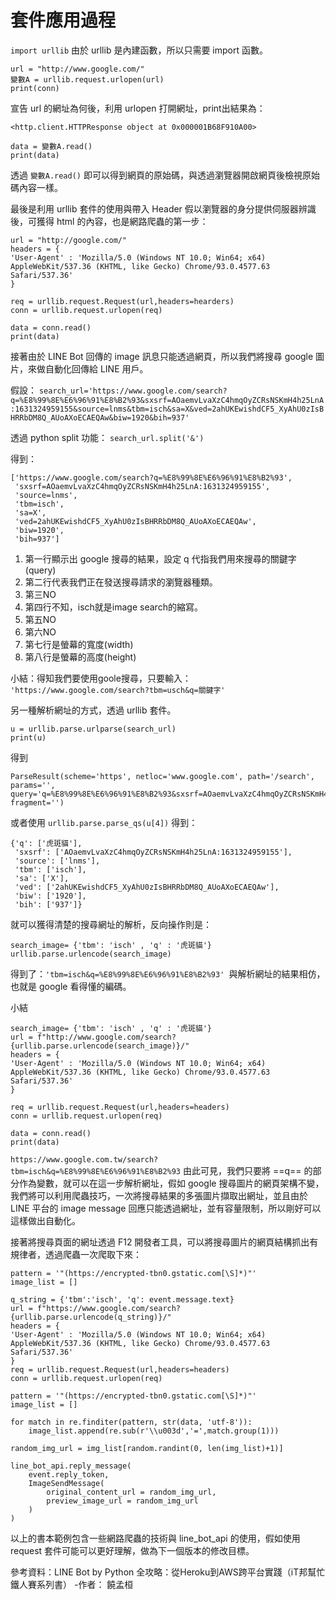 # 套件應用過程

`import urllib`
由於 urllib 是內建函數，所以只需要 import 函數。
```
url = "http://www.google.com/"
變數A = urllib.request.urlopen(url)
print(conn)
```
宣告 url 的網址為何後，利用 urlopen 打開網址，print出結果為：
```
<http.client.HTTPResponse object at 0x000001B68F910A00>
```
```
data = 變數A.read()
print(data)
```
透過 `變數A.read()` 即可以得到網頁的原始碼，與透過瀏覽器開啟網頁後檢視原始碼內容一樣。

最後是利用 urllib 套件的使用與帶入 Header 假以瀏覽器的身分提供伺服器辨識後，可獲得 html 的內容，也是網路爬蟲的第一步：
```
url = "http://google.com/"
headers = {
'User-Agent' : 'Mozilla/5.0 (Windows NT 10.0; Win64; x64) AppleWebKit/537.36 (KHTML, like Gecko) Chrome/93.0.4577.63 Safari/537.36'
}

req = urllib.request.Request(url,headers=hearders)
conn = urllib.request.urlopen(req)

data = conn.read()
print(data)
```

接著由於 LINE Bot 回傳的 image 訊息只能透過網頁，所以我們將搜尋 google 圖片，來做自動化回傳給 LINE 用戶。

假設：
`search_url='https://www.google.com/search?q=%E8%99%8E%E6%96%91%E8%B2%93&sxsrf=AOaemvLvaXzC4hmqOyZCRsNSKmH4h25LnA:1631324959155&source=lnms&tbm=isch&sa=X&ved=2ahUKEwishdCF5_XyAhU0zIsBHRRbDM8Q_AUoAXoECAEQAw&biw=1920&bih=937'`

透過 python split 功能：
`search_url.split('&')`

得到：
```
['https://www.google.com/search?q=%E8%99%8E%E6%96%91%E8%B2%93',
 'sxsrf=AOaemvLvaXzC4hmqOyZCRsNSKmH4h25LnA:1631324959155',
 'source=lnms',
 'tbm=isch',
 'sa=X',
 'ved=2ahUKEwishdCF5_XyAhU0zIsBHRRbDM8Q_AUoAXoECAEQAw',
 'biw=1920',
 'bih=937']
```
1. 第一行顯示出 google 搜尋的結果，設定 q 代指我們用來搜尋的關鍵字(query)
2. 第二行代表我們正在發送搜尋請求的瀏覽器種類。
3. 第三NO
4. 第四行不知，isch就是image search的縮寫。
5. 第五NO
6. 第六NO
7. 第七行是螢幕的寬度(width)
8. 第八行是螢幕的高度(height)

小結：得知我們要使用goole搜尋，只要輸入：
`'https://www.google.com/search?tbm=usch&q=關鍵字'`

另一種解析網址的方式，透過 urllib 套件。
```
u = urllib.parse.urlparse(search_url)
print(u)
```
得到
```
ParseResult(scheme='https', netloc='www.google.com', path='/search', params='', 
query='q=%E8%99%8E%E6%96%91%E8%B2%93&sxsrf=AOaemvLvaXzC4hmqOyZCRsNSKmH4h25LnA:1631324959155&source=lnms&tbm=isch&sa=X&ved=2ahUKEwishdCF5_XyAhU0zIsBHRRbDM8Q_AUoAXoECAEQAw&biw=1920&bih=937', fragment='')
```
或者使用 `urllib.parse.parse_qs(u[4])` 得到：
```
{'q': ['虎斑貓'],
 'sxsrf': ['AOaemvLvaXzC4hmqOyZCRsNSKmH4h25LnA:1631324959155'],
 'source': ['lnms'],
 'tbm': ['isch'],
 'sa': ['X'],
 'ved': ['2ahUKEwishdCF5_XyAhU0zIsBHRRbDM8Q_AUoAXoECAEQAw'],
 'biw': ['1920'],
 'bih': ['937']}
```
就可以獲得清楚的搜尋網址的解析，反向操作則是：
```
search_image= {'tbm': 'isch' , 'q' : '虎斑貓'}
urllib.parse.urlencode(search_image)
```
得到了：`'tbm=isch&q=%E8%99%8E%E6%96%91%E8%B2%93'
`與解析網址的結果相仿，也就是 google 看得懂的編碼。

小結
```
search_image= {'tbm': 'isch' , 'q' : '虎斑貓'}
url = f"http://www.google.com/search?{urllib.parse.urlencode(search_image)}/"
headers = {
'User-Agent' : 'Mozilla/5.0 (Windows NT 10.0; Win64; x64) AppleWebKit/537.36 (KHTML, like Gecko) Chrome/93.0.4577.63 Safari/537.36'
}

req = urllib.request.Request(url,headers=headers)
conn = urllib.request.urlopen(req)

data = conn.read()
print(data)
```
`https://www.google.com.tw/search?tbm=isch&q=%E8%99%8E%E6%96%91%E8%B2%93`
由此可見，我們只要將 ==q== 的部分作為變數，就可以在這一步解析網址，假如 google 搜尋圖片的網頁架構不變，我們將可以利用爬蟲技巧，一次將搜尋結果的多張圖片擷取出網址，並且由於 LINE 平台的 image message 回應只能透過網址，並有容量限制，所以剛好可以這樣做出自動化。

接著將搜尋頁面的網址透過 F12 開發者工具，可以將搜尋圖片的網頁結構抓出有規律者，透過爬蟲一次爬取下來：
```
pattern = '"(https://encrypted-tbn0.gstatic.com[\S]*)"'
image_list = []

q_string = {'tbm':'isch', 'q': event.message.text}
url = f"https://www.google.com/search?{urllib.parse.urlencode(q_string)}/"
headers = {
'User-Agent' : 'Mozilla/5.0 (Windows NT 10.0; Win64; x64) AppleWebKit/537.36 (KHTML, like Gecko) Chrome/93.0.4577.63 Safari/537.36'
}
req = urllib.request.Request(url,headers=headers)
conn = urllib.request.urlopen(req)

pattern = '"(https://encrypted-tbn0.gstatic.com[\S]*)"'
image_list = []

for match in re.finditer(pattern, str(data, 'utf-8')):
    image_list.append(re.sub(r'\\u003d','=',match.group(1)))
    
random_img_url = img_list[random.randint(0, len(img_list)+1)]

line_bot_api.reply_message(
    event.reply_token,
    ImageSendMessage(
        original_content_url = random_img_url,
        preview_image_url = random_img_url
    )
)
```
以上的書本範例包含一些網路爬蟲的技術與 line_bot_api 的使用，假如使用 request 套件可能可以更好理解，做為下一個版本的修改目標。

參考資料：LINE Bot by Python 全攻略：從Heroku到AWS跨平台實踐（iT邦幫忙鐵人賽系列書） -作者： 饒孟桓  
